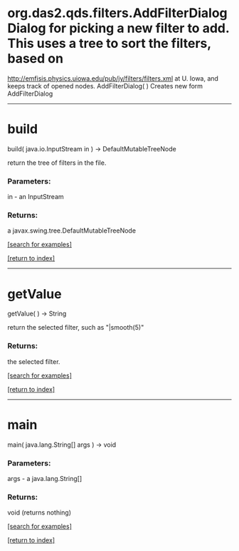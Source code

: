 # org.das2.qds.filters.AddFilterDialogDialog for picking a new filter to add.  This uses a tree to sort the filters, based on
 http://emfisis.physics.uiowa.edu/pub/jy/filters/filters.xml
 at U. Iowa, and keeps track of opened nodes.
AddFilterDialog( )
Creates new form AddFilterDialog

***
<a name="build"></a>
# build
build( java.io.InputStream in ) &rarr; DefaultMutableTreeNode

return the tree of filters in the file.

### Parameters:
in - an InputStream

### Returns:
a javax.swing.tree.DefaultMutableTreeNode


<a href="https://github.com/autoplot/dev/search?q=build&unscoped_q=build">[search for examples]</a>

<a href="https://github.com/autoplot/documentation/blob/master/javadoc/index-all.md">[return to index]</a>

***
<a name="getValue"></a>
# getValue
getValue(  ) &rarr; String

return the selected filter, such as "|smooth(5)"

### Returns:
the selected filter.

<a href="https://github.com/autoplot/dev/search?q=getValue&unscoped_q=getValue">[search for examples]</a>

<a href="https://github.com/autoplot/documentation/blob/master/javadoc/index-all.md">[return to index]</a>

***
<a name="main"></a>
# main
main( java.lang.String[] args ) &rarr; void



### Parameters:
args - a java.lang.String[]

### Returns:
void (returns nothing)


<a href="https://github.com/autoplot/dev/search?q=main&unscoped_q=main">[search for examples]</a>

<a href="https://github.com/autoplot/documentation/blob/master/javadoc/index-all.md">[return to index]</a>


